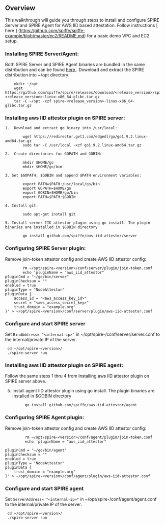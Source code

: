 
## Overview

This walkthrough will guide you through steps to install and configure SPIRE Server and SPIRE Agent for AWS IID based attestation.
Follow instructions [ here ] (https://github.com/spiffe/spiffe-example/blob/master/ec2/README.md) for a basic demo VPC and EC2 setup.

### Installing SPIRE Server/Agent:

Both SPIRE Server and SPIRE Agent binaries are bundled in the same distribution and can be found [ here ](https://github.com/spiffe/spire/releases/latest).
Download and extract the SPIRE distribution into ~/opt directory:

        mkdir ~/opt
        wget https://github.com/spiffe/spire/releases/download/<release_version>/spire-<release_version>-linux-x86_64-glibc.tar.gz
        tar -C ~/opt -xzf spire-<release_version>-linux-x86_64-glibc.tar.gz

### Installing aws IID attestor plugin on SPIRE server:

    1.  Download and extract go binary into /usr/local:

            wget https://redirector.gvt1.com/edgedl/go/go1.9.2.linux-amd64.tar.gz
            sudo tar -C /usr/local -xzf go1.9.2.linux-amd64.tar.gz

    2.  Create directories for GOPATH and GOBIN:

            mkdir $HOME/go
            mkdir $HOME/go/bin

    3. Set $GOPATH, $GOBIN and append $PATH environment variables:

            export PATH=$PATH:/usr/local/go/bin
            export GOPATH=$HOME/go
            export GOBIN=$HOME/go/bin
            export PATH=$PATH:$GOBIN

    4. Install git:

            sudo apt-get install git

    5. Install server IID attestor plugin using go install. The plugin binaries are installed in $GOBIN directory

            go install github.com/spiffe/aws-iid-attestor/server


### Configuring SPIRE Server plugin:

Remove join-token attestor config and create AWS IID attestor config:

```
        rm ~/opt/spire-<version>/conf/server/plugin/join-token.conf
        echo 'pluginName = "aws_iid_attestor"
pluginCmd = "~/go/bin/server"
pluginChecksum = ""
enabled = true
pluginType = "NodeAttestor"
pluginData {
    access_id = "<aws_access_key_id>"
    secret = "<aws_access_secret_key>"
    trust_domain = "example.org"
}' > ~/opt/spire-<version>/conf/server/plugin/aws-iid-attestor.conf
```

### Configure and start SPIRE server

Set `BindAddress= "<internal-ip>"` in ~/opt/spire-<version>/conf/server/server.conf to the internal/private IP of the server.

     cd ~/opt/spire-<version>/
     ./spire-server run



### Installing aws IID attestor plugin on SPIRE agent:

Follow the same steps 1 thru 4 from Installing aws IID attestor plugin on SPIRE server above.

5. Install agent IID attestor plugin using go install. The plugin binaries are installed in $GOBIN directory

```
         go install github.com/spiffe/aws-iid-attestor/agent
```

### Configuring SPIRE Agent plugin:
 Remove join-token attestor config and create AWS IID attestor config:

```
         rm ~/opt/spire-<version>/conf/agent/plugin/join-token.conf
         echo 'pluginName = "aws_iid_attestor"

pluginCmd = "~/go/bin/agent"
pluginChecksum = ""
enabled = true
pluginType = "NodeAttestor"
pluginData {
	trust_domain = "example.org"
}' > ~/opt/spire-<version>/conf/agent/plugin/aws-iid-attestor.conf
```

### Configure and start SPIRE agent
Set `ServerAddress= "<internal-ip>"` in ~/opt/spire-<version>/conf/agent/agent.conf to the internal/private IP of the server.

     cd ~/opt/spire-<version>/
     ./spire-server run

